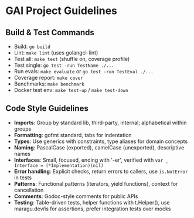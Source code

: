# GAI Project Guidelines

## Build & Test Commands
- Build: `go build`
- Lint: `make lint` (uses golangci-lint)
- Test all: `make test` (shuffle on, coverage profile)
- Test single: `go test -run TestName ./...`
- Run evals: `make evaluate` or `go test -run TestEval ./...`
- Coverage report: `make cover`
- Benchmarks: `make benchmark`
- Docker test env: `make test-up` / `make test-down`

## Code Style Guidelines
- **Imports**: Group by standard lib, third-party, internal; alphabetical within groups
- **Formatting**: gofmt standard, tabs for indentation
- **Types**: Use generics with constraints, type aliases for domain concepts
- **Naming**: PascalCase (exported), camelCase (unexported), descriptive names
- **Interfaces**: Small, focused, ending with '-er', verified with `var _ Interface = (*Implementation)(nil)`
- **Error handling**: Explicit checks, return errors to callers, use `is.NotError` in tests
- **Patterns**: Functional patterns (iterators, yield functions), context for cancellation
- **Comments**: Godoc-style comments for public APIs
- **Testing**: Table-driven tests, helper functions with t.Helper(), use maragu.dev/is for assertions, prefer integration tests over mocks
